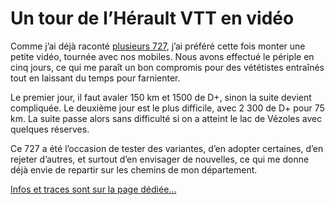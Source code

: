 # Un tour de l’Hérault VTT en vidéo

Comme j’ai déjà raconté [plusieurs 727](https://tcrouzet.com/727tour), j’ai préféré cette fois monter une petite vidéo, tournée avec nos mobiles. Nous avons effectué le périple en cinq jours, ce qui me paraît un bon compromis pour des vététistes entraînés tout en laissant du temps pour farnienter.<span id="more-63936"></span>

Le premier jour, il faut avaler 150 km et 1500 de D+, sinon la suite devient compliquée. Le deuxième jour est le plus difficile, avec 2 300 de D+ pour 75 km. La suite passe alors sans difficulté si on a atteint le lac de Vézoles avec quelques réserves.

Ce 727 a été l’occasion de tester des variantes, d’en adopter certaines, d’en rejeter d’autres, et surtout d’en envisager de nouvelles, ce qui me donne déjà envie de repartir sur les chemins de mon département.

[Infos et traces sont sur la page dédiée…](https://tcrouzet.com/727tour)

<div class="iframe" id="iframe4"></div>